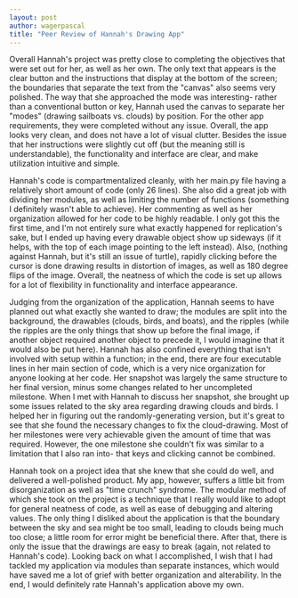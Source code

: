 ```yaml
---
layout: post
author: wagerpascal
title: "Peer Review of Hannah's Drawing App"
---
```

 
 Overall Hannah's project was pretty close to completing the objectives that were set out for her, as well as her own. The only text that appears is
 the clear button and the instructions that display at the bottom of the screen; the boundaries that separate the text from the "canvas" also
 seems very polished. The way that she approached the mode was interesting- rather than a conventional button or key, Hannah used the canvas
 to separate her "modes" (drawing sailboats vs. clouds) by position. For the other app requirements, they were completed without any issue. Overall, the app looks
 very clean, and does not have a lot of visual clutter. Besides the issue that her instructions were slightly cut off (but the meaning still is understandable), the
 functionality and interface are clear, and make utilization intuitive and simple.
 
 Hannah's code is compartmentalized cleanly, with her main.py file having a relatively short amount of code (only 26 lines). She also did a great job
 with dividing her modules, as well as limiting the number of functions (something I definitely wasn't able to achieve). Her commenting as well as her organization
 allowed for her code to be highly readable. I only got this the first time, and I'm not entirely sure what exactly happened for replication's sake, but 
 I ended up having every drawable object show up sideways (if it helps, with the top of each image pointing to the left instead). Also, (nothing against Hannah,
 but it's still an issue of turtle), rapidly clicking before the cursor is done drawing results in distortion of images, as well as 180 degree flips of the image.
 Overall, the neatness of which the code is set up allows for a lot of flexibility in functionality and interface appearance.
 
 Judging from the organization of the application, Hannah seems to have planned out what exactly she wanted to draw; the modules are split into the background,
 the drawables (clouds, birds, and boats), and the ripples (while the ripples are the only things that show up before the final image, if another object required
 another object to precede it, I would imagine that it would also be put here). Hannah has also confined everything that isn't involved with setup within a function;
 in the end, there are four executable lines in her main section of code, which is a very nice organization for anyone looking at her code.
 Her snapshot was largely the same structure to her final version, minus some changes related to her uncompleted milestone. When I met with Hannah to discuss her snapshot, she brought up
 some issues related to the sky area regarding drawing clouds and birds. I helped her in figuring out the randomly-generating version, but it's great to see that she found the necessary changes to fix the cloud-drawing.
 Most of her milestones were very achievable given the amount of time that was required. However, the one milestone she couldn't fix was similar to a limitation that I also ran into- that keys and clicking cannot
 be combined. 
 
 Hannah took on a project idea that she knew that she could do well, and delivered a well-polished product. My app, however, suffers a little bit from disorganization as well as "time crunch" syndrome. The modular method
 of which she took on the project is a technique that I really would like to adopt for general neatness of code, as well as ease of debugging and altering values. The only thing I disliked about the application is that the boundary
 between the sky and sea might be too small, leading to clouds being much too close; a little room for error might be beneficial there. After that, there is only the issue that the drawings are easy to break (again, not related to
 Hannah's code). Looking back on what I accomplished, I wish that I had tackled my application via modules than separate instances, which would have saved me a lot of grief with better organization and alterability. In the end, I
 would definitely rate Hannah's application above my own.
